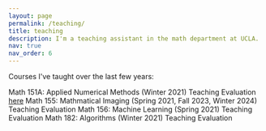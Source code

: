 ```yaml
---
layout: page
permalink: /teaching/
title: teaching
description: I'm a teaching assistant in the math department at UCLA.
nav: true
nav_order: 6
---
```


Courses I've taught over the last few years:

Math 151A: Applied Numerical Methods (Winter 2021) Teaching Evaluation [here](/assets/pdf/resume.pdf)
Math 155: Mathmatical Imaging (Spring 2021, Fall 2023, Winter 2024) Teaching Evaluation<object data="Math155Eval.pdf" width="1000" height="1000" type='application/pdf'/>
Math 156: Machine Learning (Spring 2021) Teaching Evaluation<object data="Math156Eval.pdf" width="1000" height="1000" type='application/pdf'/>
Math 182: Algorithms (Winter 2021) Teaching Evaluation<object data="Math182Eval.pdf" width="1000" height="1000" type='application/pdf'/>